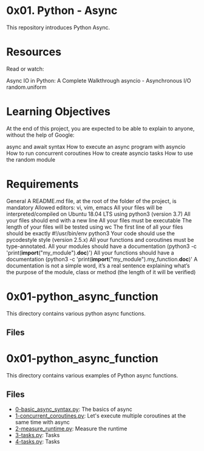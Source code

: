 # 0x01. Python - Async

This repository introduces Python Async.

# Resources
Read or watch:

Async IO in Python: A Complete Walkthrough
asyncio - Asynchronous I/O
random.uniform
# Learning Objectives
At the end of this project, you are expected to be able to explain to anyone, without the help of Google:

async and await syntax
How to execute an async program with asyncio
How to run concurrent coroutines
How to create asyncio tasks
How to use the random module

# Requirements
General
A README.md file, at the root of the folder of the project, is mandatory
Allowed editors: vi, vim, emacs
All your files will be interpreted/compiled on Ubuntu 18.04 LTS using python3 (version 3.7)
All your files should end with a new line
All your files must be executable
The length of your files will be tested using wc
The first line of all your files should be exactly #!/usr/bin/env python3
Your code should use the pycodestyle style (version 2.5.x)
All your functions and coroutines must be type-annotated.
All your modules should have a documentation (python3 -c 'print(__import__("my_module").__doc__)')
All your functions should have a documentation (python3 -c 'print(__import__("my_module").my_function.__doc__)'
A documentation is not a simple word, it’s a real sentence explaining what’s the purpose of the module, class or method (the length of it will be verified)

# 0x01-python_async_function

This directory contains various python async functions.

## Files

# 0x01-python_async_function

This directory contains various examples of Python async functions.

## Files

- [0-basic_async_syntax.py](./0x01-python_async_function/0-basic_async_syntax.py): The basics of async
- [1-concurrent_coroutines.py](./0x01-python_async_function/1-concurrent_coroutines.py): Let's execute multiple coroutines at the same time with async
- [2-measure_runtime.py](./0x01-python_async_function/2-measure_runtime.py): Measure the runtime
- [3-tasks.py](./0x01-python_async_function/3-tasks.py): Tasks
- [4-tasks.py](./0x01-python_async_function/4-tasks.py): Tasks

